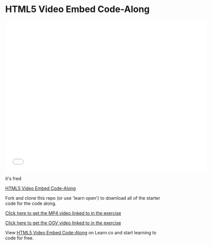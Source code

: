 # HTML5 Video Embed Code-Along

<iframe width="640" height="480" src="//www.youtube.com/embed/ymUxDt_mOxU?rel=0&modestbranding=1" frameborder="0" allowfullscreen></iframe>

it's fred

<p><a href="https://www.youtube.com/watch?v=ymUxDt_mOxU">HTML5 Video Embed Code-Along</a></p>

Fork and clone this repo (or use 'learn open') to download all of the starter code for the code along.

[Click here to get the MP4 video linked to in the exercise](http://ironboard-curriculum-content.s3.amazonaws.com/front-end/lab-assets/real-estate.mp4)

[Click here to get the OGV video linked to in the exercise](http://ironboard-curriculum-content.s3.amazonaws.com/front-end/lab-assets/real-estate.ogv)

<p data-visibility='hidden'>View <a href='https://learn.co/lessons/html5-video-embed-code-along' title='HTML5 Video Embed Code-Along'>HTML5 Video Embed Code-Along</a> on Learn.co and start learning to code for free.</p>

